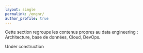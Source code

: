 ```yaml
---
layout: single
permalink: /engnr/
author_profile: true
---
```


Cette section regroupe les contenus propres au data engineering : Architecture, base de données, Cloud, DevOps.

Under construction